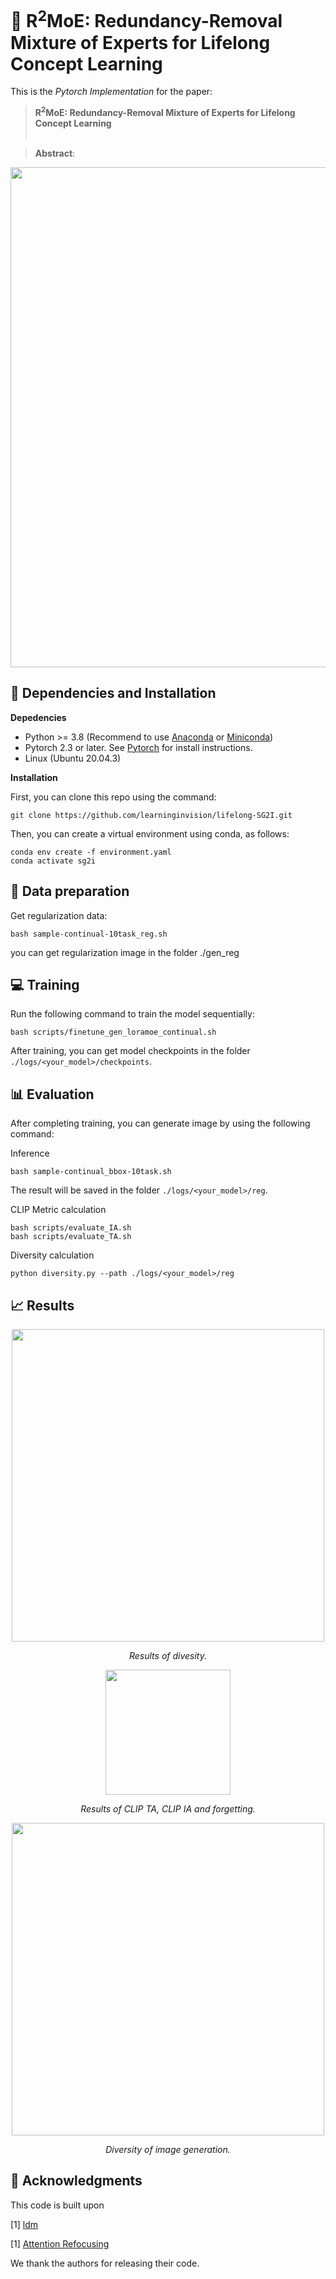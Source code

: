 # :page_with_curl: R<sup>2</sup>MoE: Redundancy-Removal Mixture of Experts for Lifelong Concept Learning

This is the *Pytorch Implementation* for the paper:

> **R<sup>2</sup>MoE: Redundancy-Removal Mixture of Experts for Lifelong Concept Learning** <br><br>
>

> **Abstract**:  

<div align=center>
<img align="middle" width="800" src="figures/framework.png">
</div>

## 🔧 Dependencies and Installation
**Depedencies**
* Python >= 3.8 (Recommend to use [Anaconda](https://www.anaconda.com/download/#linux) or [Miniconda](https://docs.conda.io/en/latest/miniconda.html))
* Pytorch 2.3 or later. See [Pytorch]( https://pytorch.org) for install instructions.
* Linux (Ubuntu 20.04.3)

**Installation**

First, you can clone this repo using the command:

```shell 
git clone https://github.com/learninginvision/lifelong-SG2I.git
```

Then, you can create a virtual environment using conda, as follows:

```shell
conda env create -f environment.yaml
conda activate sg2i
```

## :floppy_disk: Data preparation
Get regularization data:
```shell
bash sample-continual-10task_reg.sh
```
you can get regularization image in the folder ./gen_reg
##  💻 Training
Run the following command to train the model sequentially:


```shell
bash scripts/finetune_gen_loramoe_continual.sh
```

After training, you can get model checkpoints in the folder `./logs/<your_model>/checkpoints`.

## 📊 Evaluation
After completing training, you can generate image by using the following command:

Inference
```shell
bash sample-continual_bbox-10task.sh
```
The result will be saved in the folder `./logs/<your_model>/reg`.

CLIP Metric calculation
```shell
bash scripts/evaluate_IA.sh
bash scripts/evaluate_TA.sh
```
Diversity calculation
```shell
python diversity.py --path ./logs/<your_model>/reg
```

## 📈 Results

<div align="center">
<img align="middle" width="500" src="figures/results.png">

*Results of divesity.*
</div>

<div align="center">
<img align="middle" width="200" src="figures/clip.png">

*Results of CLIP TA, CLIP IA and forgetting.*
</div>
</div>

<div align="center">
<img align="middle" width="500" src="figures/image.png">

*Diversity of image generation.*
</div>

## 📜 Acknowledgments

This code is built upon 

[1] [ldm](https://github.com/CompVis/latent-diffusion)

[1] [Attention Refocusing](https://github.com/Attention-Refocusing/attention-refocusing)



We thank the authors for releasing their code.
